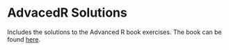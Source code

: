 # AdvacedR Solutions
Includes the solutions to the Advanced R book exercises. The book can be found [here](http://adv-r.had.co.nz/).


